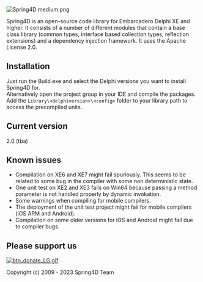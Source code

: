 ![Spring4D medium.png](https://bitbucket.org/repo/jxX7Lj/images/3496466100-Spring4D%20medium.png)


Spring4D is an open-source code library for Embarcadero Delphi XE and higher.
It consists of a number of different modules that contain a base class library (common types, interface based collection types, reflection extensions) and a dependency injection framework. It uses the Apache License 2.0.

Installation
------------
Just run the Build.exe and select the Delphi versions you want to install Spring4D for.  
Alternatively open the project group in your IDE and compile the packages. Add the `Library\<delphiversion>\<config>` folder to your library path to access the precompiled units.

Current version
---------------
2.0 (tba)

Known issues
------------
* Compilation on XE6 and XE7 might fail spuriously. This seems to be related to some bug in the compiler with some non deterministic state.
* One unit test on XE2 and XE3 fails on Win64 because passing a method parameter is not handled properly by dynamic invokation.
* Some warnings when compiling for mobile compilers.
* The deployment of the unit test project might fail for mobile compilers (iOS ARM and Android).
* Compilation on some older versions for iOS and Android might fail due to compiler bugs.

Please support us
-----------------
[![btn_donate_LG.gif](https://bitbucket.org/repo/jxX7Lj/images/1283204942-btn_donate_LG.gif)](https://www.paypal.com/cgi-bin/webscr?cmd=_s-xclick&hosted_button_id=KG4H9QT3MSDN8)


Copyright (c) 2009 - 2023 Spring4D Team
